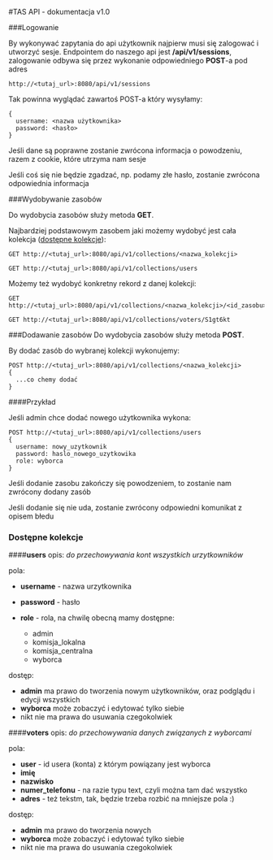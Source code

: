 #TAS API - dokumentacja v1.0

###Logowanie

By wykonywać zapytania do api użytkownik najpierw musi się zalogować i utworzyć sesje. Endpointem do naszego api jest **/api/v1/sessions**,
zalogowanie odbywa się przez wykonanie odpowiedniego **POST**-a pod adres

```
http://<tutaj_url>:8080/api/v1/sessions
```

Tak powinna wyglądać zawartoś POST-a który wysyłamy:

```
{
  username: <nazwa użytkownika>
  password: <hasło>
}
```

Jeśli dane są poprawne zostanie zwrócona informacja o powodzeniu, razem z cookie, które utrzyma nam sesje

Jeśli coś się nie będzie zgadzać, np. podamy złe hasło, zostanie zwrócona odpowiednia informacja

###Wydobywanie zasobów

Do wydobycia zasobów służy metoda **GET**.

Najbardziej podstawowym zasobem jaki możemy wydobyć jest cała kolekcja ([dostępne kolekcje](#Dostępne-zasoby)):

```
GET http://<tutaj_url>:8080/api/v1/collections/<nazwa_kolekcji>

GET http://<tutaj_url>:8080/api/v1/collections/users
```

Możemy też wydobyć konkretny rekord z danej kolekcji:

```
GET http://<tutaj_url>:8080/api/v1/collections/<nazwa_kolekcji>/<id_zasobu>

GET http://<tutaj_url>:8080/api/v1/collections/voters/S1gt6kt
```

###Dodawanie zasobów
Do wydobycia zasobów służy metoda **POST**.

By dodać zasób do wybranej kolekcji wykonujemy:

```
POST http://<tutaj_url>:8080/api/v1/collections/<nazwa_kolekcji>
{
  ...co chemy dodać
}
```

####Przykład

Jeśli admin chce dodać nowego użytkownika wykona:

```
POST http://<tutaj_url>:8080/api/v1/collections/users
{
  username: nowy_uzytkownik
  password: haslo_nowego_uzytkowika
  role: wyborca
}
```

Jeśli dodanie zasobu zakończy się powodzeniem, to zostanie nam zwrócony dodany zasób

Jeśli dodanie się nie uda, zostanie zwrócony odpowiedni komunikat z opisem błedu

### Dostępne kolekcje

####**users**
opis: _do przechowywania kont wszystkich urzytkowników_

pola:

* **username** - nazwa urzytkownika
* **password** - hasło
* **role** - rola, na chwilę obecną mamy dostępne:

  * admin
  * komisja_lokalna
  * komisja_centralna
  * wyborca

dostęp:

* **admin** ma prawo do tworzenia nowym użytkowników, oraz podglądu i edycji wszystkich
* **wyborca** może zobaczyć i edytować tylko siebie
* nikt nie ma prawa do usuwania czegokolwiek

####**voters**
opis: _do przechowywania danych związanych z wyborcami_

pola:

* **user** - id usera (konta) z którym powiązany jest wyborca
* **imię**
* **nazwisko**
* **numer_telefonu** - na razie typu text, czyli można tam dać wszystko
* **adres** - też tekstm, tak, będzie trzeba rozbić na mniejsze pola :)

dostęp:

* **admin** ma prawo do tworzenia nowych
* **wyborca** może zobaczyć i edytować tylko siebie
* nikt nie ma prawa do usuwania czegokolwiek
